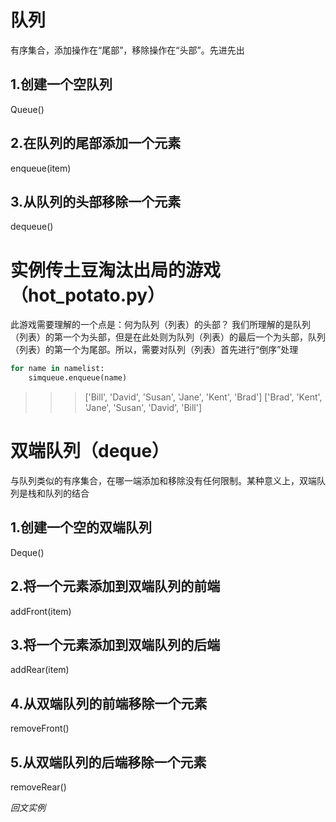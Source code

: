 队列
====
有序集合，添加操作在“尾部”，移除操作在“头部”。先进先出

1.创建一个空队列
--------------
Queue()

2.在队列的尾部添加一个元素
----------------------
enqueue(item)

3.从队列的头部移除一个元素
----------------------
dequeue()

实例传土豆淘汰出局的游戏（hot_potato.py）
====================================
此游戏需要理解的一个点是：何为队列（列表）的头部？
我们所理解的是队列（列表）的第一个为头部，但是在此处则为队列（列表）的最后一个为头部，队列（列表）的第一个为尾部。所以，需要对队列（列表）首先进行“倒序”处理

``` py
for name in namelist:
    simqueue.enqueue(name)
```
>>> ['Bill', 'David', 'Susan', 'Jane', 'Kent', 'Brad']
['Brad', 'Kent', 'Jane', 'Susan', 'David', 'Bill']

双端队列（deque）
==============
与队列类似的有序集合，在哪一端添加和移除没有任何限制。某种意义上，双端队列是栈和队列的结合

1.创建一个空的双端队列
-------------------
Deque()

2.将一个元素添加到双端队列的前端
---------------------------
addFront(item)

3.将一个元素添加到双端队列的后端
---------------------------
addRear(item)

4.从双端队列的前端移除一个元素
--------------------------
removeFront()

5.从双端队列的后端移除一个元素
--------------------------
removeRear()

*回文实例*